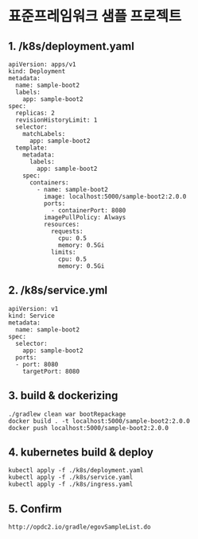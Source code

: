# 표준프레임워크 샘플 프로젝트
## 1. /k8s/deployment.yaml
    apiVersion: apps/v1
    kind: Deployment
    metadata:
      name: sample-boot2
      labels:
        app: sample-boot2
    spec:
      replicas: 2
      revisionHistoryLimit: 1
      selector:
        matchLabels:
          app: sample-boot2
      template:
        metadata:
          labels:
            app: sample-boot2
        spec:
          containers:
            - name: sample-boot2
              image: localhost:5000/sample-boot2:2.0.0
              ports:
                - containerPort: 8080
              imagePullPolicy: Always
              resources:
                requests:
                  cpu: 0.5
                  memory: 0.5Gi
                limits:
                  cpu: 0.5
                  memory: 0.5Gi
## 2. /k8s/service.yml
    apiVersion: v1
    kind: Service
    metadata:
      name: sample-boot2
    spec:
      selector:
        app: sample-boot2
      ports:
      - port: 8080
        targetPort: 8080
## 3. build & dockerizing
    ./gradlew clean war bootRepackage
    docker build . -t localhost:5000/sample-boot2:2.0.0
    docker push localhost:5000/sample-boot2:2.0.0
## 4. kubernetes build & deploy
    kubectl apply -f ./k8s/deployment.yaml
    kubectl apply -f ./k8s/service.yaml
    kubectl apply -f ./k8s/ingress.yaml
## 5. Confirm
    http://opdc2.io/gradle/egovSampleList.do